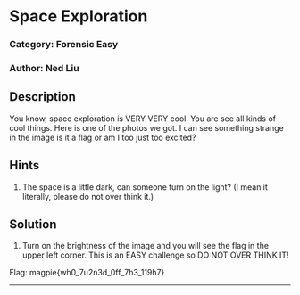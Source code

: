 # Space Exploration

### Category: Forensic Easy

### Author: Ned Liu 

## Description

You know, space exploration is VERY VERY cool. You are see all kinds of cool things. Here is one of the photos we got. I can see something strange in the image is it a flag or am I too just too excited?

## Hints

1. The space is a little dark, can someone turn on the light? (I mean it literally, please do not over think it.)


## Solution

1. Turn on the brightness of the image and you will see the flag in the upper left corner. This is an EASY challenge so DO NOT OVER THINK IT!


Flag: magpie{wh0_7u2n3d_0ff_7h3_119h7}

---
